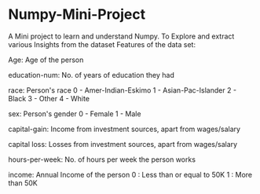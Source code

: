 # Numpy-Mini-Project
A Mini project to learn and understand Numpy. 
To Explore and extract various Insights from the dataset
Features of the data set:

Age: Age of the person

education-num: No. of years of education they had

race: Person's race 0 - Amer-Indian-Eskimo
1 - Asian-Pac-Islander
2 - Black
3 - Other
4 - White

sex: Person's gender 0 - Female
1 - Male

capital-gain: Income from investment sources, apart from wages/salary

capital loss: Losses from investment sources, apart from wages/salary

hours-per-week: No. of hours per week the person works

income: Annual Income of the person
0 : Less than or equal to 50K
1 : More than 50K
